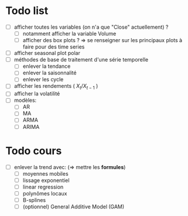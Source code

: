 # Todo list
- [ ] afficher toutes les variables (on n'a que "Close" actuellement) ?
  - [ ] notamment afficher la variable Volume
  - [ ] afficher des box plots ? => se renseigner sur les principaux plots à faire pour des time series
- [ ] afficher seasonal plot polar
- [ ] méthodes de base de traitement d'une série temporelle
  - [ ] enlever la tendance
  - [ ] enlever la saisonnalité
  - [ ] enlever les cycle
- [ ] afficher les rendements ( $X_t / X_{t-1}$ )
- [ ] afficher la volatilité
- [ ] modèles:
  - [ ] AR
  - [ ] MA
  - [ ] ARMA
  - [ ] ARIMA

# Todo cours
- [ ] enlever la trend avec:  (=> mettre les **formules**)
  - [ ] moyennes mobiles
  - [ ] lissage exponentiel
  - [ ] linear regression
  - [ ] polynômes locaux
  - [ ] B-splines
  - [ ] (optionnel) General Additive Model (GAM)
